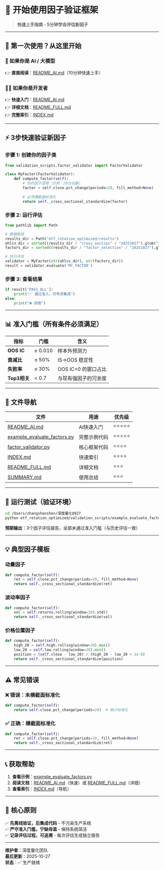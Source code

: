 # 🚀 开始使用因子验证框架

> **快速上手指南 - 5分钟学会评估新因子**

---

## 📖 第一次使用？从这里开始

### 🤖 如果你是 AI / 大模型
👉 **直接阅读**：[README_AI.md](README_AI.md)（10分钟快速上手）

### 👨‍💻 如果你是开发者
👉 **快速入门**：[README_AI.md](README_AI.md)  
👉 **详细文档**：[README_FULL.md](README_FULL.md)  
👉 **完整索引**：[INDEX.md](INDEX.md)

---

## ⚡ 3步快速验证新因子

### 步骤 1: 创建你的因子类

```python
from validation_scripts.factor_validator import FactorValidator

class MyFactor(FactorValidator):
    def compute_factor(self):
        # 你的因子逻辑（示例：20日动量）
        factor = self.close.pct_change(periods=20, fill_method=None)
        
        # 必须横截面标准化
        return self._cross_sectional_standardize(factor)
```

### 步骤 2: 运行评估

```python
from pathlib import Path

# 数据路径
results_dir = Path("etf_rotation_optimized/results")
ohlcv_dir = sorted((results_dir / "cross_section" / "20251027").glob("*"))[-1] / "ohlcv"
factors_dir = sorted((results_dir / "factor_selection" / "20251027").glob("*"))[-1] / "standardized"

# 执行评估
validator = MyFactor(str(ohlcv_dir), str(factors_dir))
result = validator.evaluate('MY_FACTOR')
```

### 步骤 3: 查看结果

```python
if result['PASS_ALL']:
    print("✅ 通过准入，可考虑集成")
else:
    print("❌ 拒绝")
```

---

## 📊 准入门槛（所有条件必须满足）

| 指标 | 门槛 | 含义 |
|------|------|------|
| **OOS IC** | ≥ 0.010 | 样本外预测力 |
| **衰减比** | ≤ 50% | IS→OOS 稳定性 |
| **失败率** | ≤ 30% | OOS IC<0 的窗口占比 |
| **Top3相关** | < 0.7 | 与现有强因子的冗余度 |

---

## 📁 文件导航

| 文件 | 用途 | 优先级 |
|------|------|--------|
| [README_AI.md](README_AI.md) | AI快速入门 | ⭐⭐⭐⭐⭐ |
| [example_evaluate_factors.py](example_evaluate_factors.py) | 完整示例代码 | ⭐⭐⭐⭐⭐ |
| [factor_validator.py](factor_validator.py) | 核心框架代码 | ⭐⭐⭐⭐ |
| [INDEX.md](INDEX.md) | 快速索引 | ⭐⭐⭐⭐ |
| [README_FULL.md](README_FULL.md) | 详细文档 | ⭐⭐⭐ |
| [SUMMARY.md](SUMMARY.md) | 使用总结 | ⭐⭐⭐ |

---

## 🧪 运行测试（验证环境）

```bash
cd /Users/zhangshenshen/深度量化0927
python etf_rotation_optimized/validation_scripts/example_evaluate_factors.py
```

**预期输出**：3个因子评估报告，全部未通过准入门槛（与历史评估一致）

---

## 💡 典型因子模板

### 动量因子
```python
def compute_factor(self):
    ret = self.close.pct_change(periods=20, fill_method=None)
    return self._cross_sectional_standardize(ret)
```

### 波动率因子
```python
def compute_factor(self):
    vol = self.returns.rolling(window=20).std()
    return self._cross_sectional_standardize(vol)
```

### 价格位置因子
```python
def compute_factor(self):
    high_20 = self.high.rolling(window=20).max()
    low_20 = self.low.rolling(window=20).min()
    position = (self.close - low_20) / (high_20 - low_20 + 1e-8)
    return self._cross_sectional_standardize(position)
```

---

## ⚠️ 常见错误

### ❌ 错误：未横截面标准化
```python
def compute_factor(self):
    return self.close.pct_change(periods=20)  # 缺少标准化
```

### ✅ 正确：横截面标准化
```python
def compute_factor(self):
    ret = self.close.pct_change(periods=20, fill_method=None)
    return self._cross_sectional_standardize(ret)
```

---

## 📞 获取帮助

1. **查看示例**：[example_evaluate_factors.py](example_evaluate_factors.py)
2. **阅读文档**：[README_AI.md](README_AI.md)（快速）或 [README_FULL.md](README_FULL.md)（详细）
3. **查看索引**：[INDEX.md](INDEX.md)（导航）

---

## 🎯 核心原则

✅ **先离线验证，后集成代码** - 不污染生产系统  
✅ **严守准入门槛，宁缺毋滥** - 保持系统简洁  
✅ **记录评估过程，可追溯** - 每次评估生成独立报告

---

**维护者**：深度量化团队  
**最后更新**：2025-10-27  
**状态**：✅ 生产就绪
